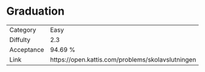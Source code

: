 # Graduation

<table>
    <tr>
        <td>Category</td>
        <td>Easy</td>
    </tr>
    <tr>
        <td>Diffulty</td>
        <td>2.3</td>
    </tr>
    <tr>
        <td>Acceptance</td>
        <td>94.69 %</td>
    </tr>
    <tr>
        <td>Link</td>
        <td>https://open.kattis.com/problems/skolavslutningen</td>
    </tr>
</table>
